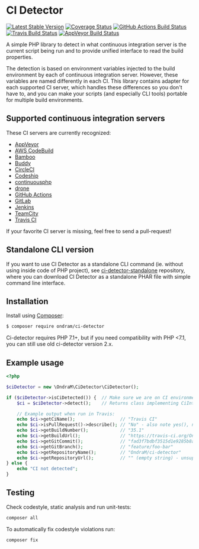 # CI Detector

[![Latest Stable Version](https://img.shields.io/packagist/v/ondram/ci-detector.svg?style=flat-square)](https://packagist.org/packages/ondram/ci-detector)
[![Coverage Status](https://img.shields.io/coveralls/OndraM/ci-detector/master.svg?style=flat-square)](https://coveralls.io/r/OndraM/ci-detector)
[![GitHub Actions Build Status](https://img.shields.io/github/workflow/status/OndraM/ci-detector/PHP?style=flat-square&label=GitHub%20Actions%20build)](https://github.com/OndraM/ci-detector/actions)
[![Travis Build Status](https://img.shields.io/travis/OndraM/ci-detector.svg?style=flat-square&label=Travis%20build)](https://travis-ci.org/OndraM/ci-detector)
[![AppVeyor Build Status](https://img.shields.io/appveyor/ci/OndraM/ci-detector.svg?style=flat-square&label=AppVeyor%20build)](https://ci.appveyor.com/project/OndraM/ci-detector)

A simple PHP library to detect in what continuous integration server is the current script being run and to provide
unified interface to read the build properties.

The detection is based on environment variables injected to the build environment by each of continuous integration
server. However, these variables are named differently in each CI. This library contains adapter for each supported
CI server, which handles these differences so you don't have to, and you can make your scripts (and especially CLI tools)
portable for multiple build environments.

## Supported continuous integration servers

These CI servers are currently recognized:

 - [AppVeyor](https://www.appveyor.com/)
 - [AWS CodeBuild](https://aws.amazon.com/codebuild/)
 - [Bamboo](https://www.atlassian.com/software/bamboo)
 - [Buddy](https://buddy.works/)
 - [CircleCI](https://circleci.com/)
 - [Codeship](https://codeship.com/)
 - [continuousphp](https://continuousphp.com/)
 - [drone](https://github.com/drone/drone/)
 - [GitHub Actions](https://github.com/features/actions)
 - [GitLab](https://about.gitlab.com/gitlab-ci/)
 - [Jenkins](https://jenkins.io/)
 - [TeamCity](https://www.jetbrains.com/teamcity/)
 - [Travis CI](https://travis-ci.org/)

If your favorite CI server is missing, feel free to send a pull-request!

## Standalone CLI version
If you want to use CI Detector as a standalone CLI command (ie. without using inside code of PHP project),
see [ci-detector-standalone](https://github.com/OndraM/ci-detector-standalone) repository, where you can
download CI Detector as a standalone PHAR file with simple command line interface.

## Installation

Install using [Composer](https://getcomposer.org/):

```sh
$ composer require ondram/ci-detector
```

Ci-detector requires PHP 7.1+, but if you need compatibility with PHP <7.1, you can still use old ci-detector version 2.x.

## Example usage

```php
<?php

$ciDetector = new \OndraM\CiDetector\CiDetector();

if ($ciDetector->isCiDetected()) {  // Make sure we are on CI environment
    $ci = $ciDetector->detect();    // Returns class implementing CiInterface or throws CiNotDetectedException

    // Example output when run in Travis:
    echo $ci->getCiName();                 // "Travis CI"
    echo $ci->isPullRequest()->describe(); // "No" - also note yes(), no() and maybe() methods which returns boolean
    echo $ci->getBuildNumber();            // "35.1"
    echo $ci->getBuildUrl();               // "https://travis-ci.org/OndraM/ci-detector/jobs/148395137"
    echo $ci->getGitCommit();              // "fad3f7bdbf3515d1e9285b8aa80feeff74507bdd"
    echo $ci->getGitBranch();              // "feature/foo-bar"
    echo $ci->getRepositoryName();         // "OndraM/ci-detector"
    echo $ci->getRepositoryUrl();          // "" (empty string) - unsupported on Travis, will return eg. "ssh://git@gitserver:7999/project/repo.git" on Jenkins etc.)
} else {
    echo "CI not detected";
}
```

## Testing

Check codestyle, static analysis and run unit-tests:

```sh
composer all
```

To automatically fix codestyle violations run:

```sh
composer fix
```
